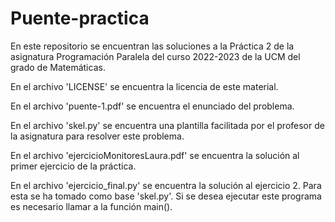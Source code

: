 # Puente-practica

En este repositorio se encuentran las soluciones a la Práctica 2 de la asignatura Programación Paralela del curso 2022-2023 de la UCM del grado de Matemáticas.

En el archivo 'LICENSE' se encuentra la licencia de este material.

En el archivo 'puente-1.pdf' se encuentra el enunciado del problema.

En el archivo 'skel.py' se encuentra una plantilla facilitada por el profesor de la asignatura para resolver este problema.

En el archivo 'ejercicioMonitoresLaura.pdf' se encuentra la solución al primer ejercicio de la práctica.

En el archivo 'ejercicio_final.py' se encuentra la solución al ejercicio 2. Para esta se ha tomado como base 'skel.py'. Si se desea ejecutar este programa es necesario llamar a la función main().
